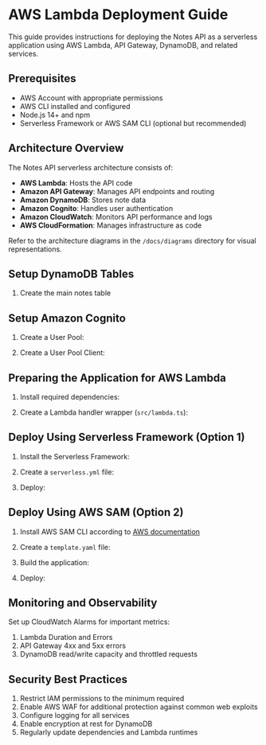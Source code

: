 # AWS Lambda Deployment Guide

This guide provides instructions for deploying the Notes API as a serverless application using AWS Lambda, API Gateway, DynamoDB, and related services.

## Prerequisites

- AWS Account with appropriate permissions
- AWS CLI installed and configured
- Node.js 14+ and npm
- Serverless Framework or AWS SAM CLI (optional but recommended)

## Architecture Overview

The Notes API serverless architecture consists of:

- **AWS Lambda**: Hosts the API code
- **Amazon API Gateway**: Manages API endpoints and routing
- **Amazon DynamoDB**: Stores note data
- **Amazon Cognito**: Handles user authentication
- **Amazon CloudWatch**: Monitors API performance and logs
- **AWS CloudFormation**: Manages infrastructure as code

Refer to the architecture diagrams in the `/docs/diagrams` directory for visual representations.

## Setup DynamoDB Tables

1. Create the main notes table

## Setup Amazon Cognito

1. Create a User Pool:

2. Create a User Pool Client:

## Preparing the Application for AWS Lambda

1. Install required dependencies:

2. Create a Lambda handler wrapper (`src/lambda.ts`):

## Deploy Using Serverless Framework (Option 1)

1. Install the Serverless Framework:

2. Create a `serverless.yml` file:

3. Deploy:

## Deploy Using AWS SAM (Option 2)

1. Install AWS SAM CLI according to [AWS documentation](https://docs.aws.amazon.com/serverless-application-model/latest/developerguide/serverless-sam-cli-install.html)

2. Create a `template.yaml` file:

3. Build the application:

4. Deploy:

## Monitoring and Observability

Set up CloudWatch Alarms for important metrics:

1. Lambda Duration and Errors
2. API Gateway 4xx and 5xx errors
3. DynamoDB read/write capacity and throttled requests

## Security Best Practices

1. Restrict IAM permissions to the minimum required
2. Enable AWS WAF for additional protection against common web exploits
3. Configure logging for all services
4. Enable encryption at rest for DynamoDB
5. Regularly update dependencies and Lambda runtimes
